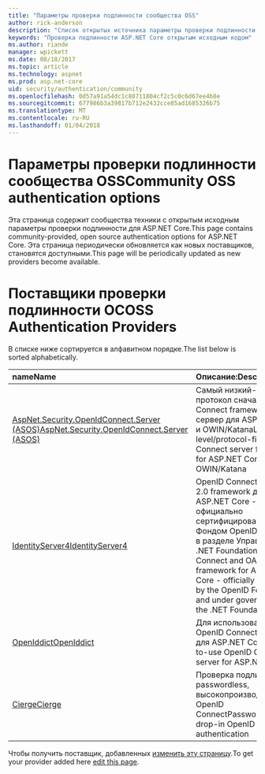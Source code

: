 ```yaml
---
title: "Параметры проверки подлинности сообщества OSS"
author: rick-anderson
description: "Список открытых источника параметры проверки подлинности для ASP.NET Core."
keywords: "Проверка подлинности ASP.NET Core открытым исходным кодом"
ms.author: riande
manager: wpickett
ms.date: 08/18/2017
ms.topic: article
ms.technology: aspnet
ms.prod: asp.net-core
uid: security/authentication/community
ms.openlocfilehash: 0d57a91a54dc1c88711804cf2c5c0c6d67ee4b8e
ms.sourcegitcommit: 677986b3a39817b712e2432cce85ad1685326b75
ms.translationtype: MT
ms.contentlocale: ru-RU
ms.lasthandoff: 01/04/2018
---
```

# <a name="community-oss-authentication-options"></a><span data-ttu-id="8d0d3-104">Параметры проверки подлинности сообщества OSS</span><span class="sxs-lookup"><span data-stu-id="8d0d3-104">Community OSS authentication options</span></span>

<span data-ttu-id="8d0d3-105">Эта страница содержит сообщества техники с открытым исходным параметры проверки подлинности для ASP.NET Core.</span><span class="sxs-lookup"><span data-stu-id="8d0d3-105">This page contains community-provided, open source authentication options for ASP.NET Core.</span></span> <span data-ttu-id="8d0d3-106">Эта страница периодически обновляется как новых поставщиков, становятся доступными.</span><span class="sxs-lookup"><span data-stu-id="8d0d3-106">This page will be periodically updated as new providers become available.</span></span>

# <a name="oss-authentication-providers"></a><span data-ttu-id="8d0d3-107">Поставщики проверки подлинности ОС</span><span class="sxs-lookup"><span data-stu-id="8d0d3-107">OSS Authentication Providers</span></span>

<span data-ttu-id="8d0d3-108">В списке ниже сортируется в алфавитном порядке.</span><span class="sxs-lookup"><span data-stu-id="8d0d3-108">The list below is sorted alphabetically.</span></span>

| <span data-ttu-id="8d0d3-109">name</span><span class="sxs-lookup"><span data-stu-id="8d0d3-109">Name</span></span> | <span data-ttu-id="8d0d3-110">Описание:</span><span class="sxs-lookup"><span data-stu-id="8d0d3-110">Description</span></span> |
|:--------------|:------------------|
| [<span data-ttu-id="8d0d3-111">AspNet.Security.OpenIdConnect.Server (ASOS)</span><span class="sxs-lookup"><span data-stu-id="8d0d3-111">AspNet.Security.OpenIdConnect.Server (ASOS)</span></span>](https://github.com/aspnet-contrib/AspNet.Security.OpenIdConnect.Server) | <span data-ttu-id="8d0d3-112">Самый низкий-уровня и протокол сначала OpenID Connect framework сервер для ASP.NET Core и OWIN/Katana</span><span class="sxs-lookup"><span data-stu-id="8d0d3-112">Low-level/protocol-first OpenID Connect server framework for ASP.NET Core and OWIN/Katana</span></span> |
| [<span data-ttu-id="8d0d3-113">IdentityServer4</span><span class="sxs-lookup"><span data-stu-id="8d0d3-113">IdentityServer4</span></span>](https://identityserver.io/) | <span data-ttu-id="8d0d3-114">OpenID Connect и OAuth 2.0 framework для ASP.NET Core - официально сертифицирована Фондом OpenID, а также в разделе Управление .NET Foundation</span><span class="sxs-lookup"><span data-stu-id="8d0d3-114">OpenID Connect and OAuth 2.0 framework for ASP.NET Core - officially certified by the OpenID Foundation and under governance of the .NET Foundation</span></span> |
| [<span data-ttu-id="8d0d3-115">OpenIddict</span><span class="sxs-lookup"><span data-stu-id="8d0d3-115">OpenIddict</span></span>](https://github.com/openiddict/openiddict-core) | <span data-ttu-id="8d0d3-116">Для использования OpenID Connect сервер для ASP.NET Core</span><span class="sxs-lookup"><span data-stu-id="8d0d3-116">Easy-to-use OpenID Connect server for ASP.NET Core</span></span>  |
| [<span data-ttu-id="8d0d3-117">Cierge</span><span class="sxs-lookup"><span data-stu-id="8d0d3-117">Cierge</span></span>](https://github.com/pwdless/Cierge) | <span data-ttu-id="8d0d3-118">Проверка подлинности passwordless, высокопроизводительное OpenID Connect</span><span class="sxs-lookup"><span data-stu-id="8d0d3-118">Passwordless, drop-in OpenID Connect authentication</span></span>   |

<span data-ttu-id="8d0d3-119">Чтобы получить поставщик, добавленных [изменить эту страницу](https://github.com/login?return_to=https%3A%2F%2Fgithub.com%2Faspnet%2FDocs%2Fedit%2Fmaster%2Faspnetcore%2Fsecurity%2Fauthentication%2Fcommunity.md).</span><span class="sxs-lookup"><span data-stu-id="8d0d3-119">To get your provider added here [edit this page](https://github.com/login?return_to=https%3A%2F%2Fgithub.com%2Faspnet%2FDocs%2Fedit%2Fmaster%2Faspnetcore%2Fsecurity%2Fauthentication%2Fcommunity.md).</span></span>

